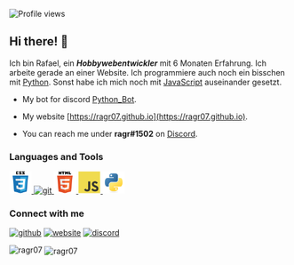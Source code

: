 ![Profile views](https://gpvc.arturio.dev/ragr07)  


## Hi there! 👋

Ich bin Rafael, ein ***Hobbywebentwickler*** mit 6 Monaten Erfahrung. Ich arbeite gerade an einer Website. Ich programmiere auch noch ein bisschen mit [Python](https://www.python.org/). Sonst habe ich mich noch mit [JavaScript](https://www.javascript.com/) auseinander gesetzt.

- My bot for discord [Python_Bot](https://github.com/ragr07/Python_Bot).

- My website [https://ragr07.github.io](https://ragr07.github.io).

- You can reach me under **ragr#1502** on [Discord](https://github.com/discord).


<h3 align="left">Languages and Tools</h3>
<p align="left"> <a href="https://www.w3schools.com/css/" target="_blank" rel="noreferrer"> <img src="https://raw.githubusercontent.com/devicons/devicon/master/icons/css3/css3-original-wordmark.svg" alt="css3" width="40" height="40"/> </a> <a href="https://git-scm.com/" target="_blank" rel="noreferrer"> <img src="https://www.vectorlogo.zone/logos/git-scm/git-scm-icon.svg" alt="git" width="40" height="40"/> </a> <a href="https://www.w3.org/html/" target="_blank" rel="noreferrer"> <img src="https://raw.githubusercontent.com/devicons/devicon/master/icons/html5/html5-original-wordmark.svg" alt="html5" width="40" height="40"/> </a> <a href="https://developer.mozilla.org/en-US/docs/Web/JavaScript" target="_blank" rel="noreferrer"> <img src="https://raw.githubusercontent.com/devicons/devicon/master/icons/javascript/javascript-original.svg" alt="javascript" width="40" height="40"/> </a> <a href="https://www.python.org" target="_blank" rel="noreferrer"> <img src="https://raw.githubusercontent.com/devicons/devicon/master/icons/python/python-original.svg" alt="python" width="40" height="40"/> </a> </p>




### Connect with me

[<img src='https://cdn.jsdelivr.net/npm/simple-icons@3.0.1/icons/github.svg' alt='github' height='30'>](https://github.com/ragr07)  [<img src='https://cdn.jsdelivr.net/npm/simple-icons@3.0.1/icons/icloud.svg' alt='website' height='30'>](https://ragr07.github.io)  [<img src='https://cdn.jsdelivr.net/npm/simple-icons@3.0.1/icons/discord.svg' alt='discord' height='30'>](https://discord.gg/DgwW5gpc)  


<p><img align="left" src="https://github-readme-stats.vercel.app/api/top-langs?username=ragr07&show_icons=true&locale=en&layout=compact" alt="ragr07" /></p>

<p>&nbsp;<img align="center" src="https://github-readme-stats.vercel.app/api?username=ragr07&show_icons=true&theme=tokyonight&locale=en" alt="ragr07" /></p>
